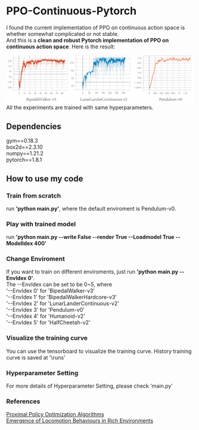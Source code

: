# PPO-Continuous-Pytorch
I found the current implementation of PPO on continuous action space is whether somewhat complicated or not stable.  
And this is a **clean and robust Pytorch implementation of PPO on continuous action space**. Here is the result:  
  
![avatar](https://github.com/XinJingHao/PPO-Continuous-Pytorch/blob/main/result.jpg)
All the experiments are trained with same hyperparameters.

## Dependencies
gym==0.18.3  
box2d==2.3.10  
numpy==1.21.2  
pytorch==1.8.1  

## How to use my code
### Train from scratch
run **'python main.py'**, where the default enviroment is Pendulum-v0.  
### Play with trained model
run **'python main.py --write False --render True --Loadmodel True --ModelIdex 400'**  
### Change Enviroment
If you want to train on different enviroments, just run **'python main.py --EnvIdex 0'**.  
The --EnvIdex can be set to be 0~5, where   
'--EnvIdex 0' for 'BipedalWalker-v3'  
'--EnvIdex 1' for 'BipedalWalkerHardcore-v3'  
'--EnvIdex 2' for 'LunarLanderContinuous-v2'  
'--EnvIdex 3' for 'Pendulum-v0'  
'--EnvIdex 4' for 'Humanoid-v2'  
'--EnvIdex 5' for 'HalfCheetah-v2'  
### Visualize the training curve
You can use the tensorboard to visualize the training curve. History training curve is saved at '\runs'
### Hyperparameter Setting
For more details of Hyperparameter Setting, please check 'main.py'
### References
[Proximal Policy Optimization Algorithms](https://arxiv.org/pdf/1707.06347.pdf)  
[Emergence of Locomotion Behaviours in Rich Environments](https://arxiv.org/pdf/1707.02286.pdf)

